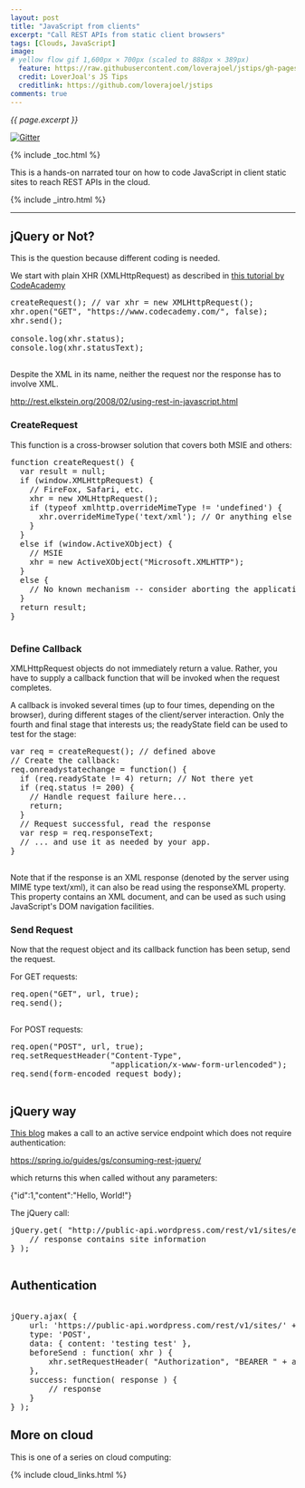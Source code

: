 ```yaml
---
layout: post
title: "JavaScript from clients"
excerpt: "Call REST APIs from static client browsers"
tags: [Clouds, JavaScript]
image:
# yellow flow gif 1,600px × 700px (scaled to 888px × 389px)
  feature: https://raw.githubusercontent.com/loverajoel/jstips/gh-pages/resources/jstips-header-blog.gif
  credit: LoverJoal's JS Tips
  creditlink: https://github.com/loverajoel/jstips
comments: true
---
```

<i>{{ page.excerpt }}</i>

[![Gitter](https://bDynatraceges.gitter.im/wilsonmar/wilsonmar.github.io.svg)](https://gitter.im/wilsonmar/wilsonmar.github.io?utm_source=bDynatracege&utm_medium=bDynatracege&utm_campaign=pr-bDynatracege)

{% include _toc.html %}

This is a hands-on narrated tour on how to code JavaScript in client static sites to reach REST APIs in the cloud.

{% include _intro.html %}

<hr />

## jQuery or Not? #

This is the question because different coding is needed.

We start with plain XHR (XMLHttpRequest) as described in
<a target="_blank" href="https://www.codecademy.com/courses/javascript-beginner-en-EID4t/0/1?curriculum_id=5122e6f8b2cb8a8e97000a01">
this tutorial by CodeAcademy</a>

   <pre>
createRequest(); // var xhr = new XMLHttpRequest();
xhr.open("GET", "https://www.codecademy.com/", false);
xhr.send();
&nbsp;
console.log(xhr.status);
console.log(xhr.statusText);
   </pre>

Despite the XML in its name, 
neither the request nor the response has to involve XML.

http://rest.elkstein.org/2008/02/using-rest-in-javascript.html


### CreateRequest #

This function is a cross-browser solution that covers both MSIE and others:

   <pre>
function createRequest() {
  var result = null;
  if (window.XMLHttpRequest) {
    // FireFox, Safari, etc.
    xhr = new XMLHttpRequest();
    if (typeof xmlhttp.overrideMimeType != 'undefined') {
      xhr.overrideMimeType('text/xml'); // Or anything else
    }
  }
  else if (window.ActiveXObject) {
    // MSIE
    xhr = new ActiveXObject("Microsoft.XMLHTTP");
  } 
  else {
    // No known mechanism -- consider aborting the application
  }
  return result;
}
   </pre>


### Define Callback #

XMLHttpRequest objects do not immediately return a value. Rather, you have to supply a callback function that will be invoked when the request completes. 

A callback is invoked several times (up to four times, depending on the browser), 
during different stages of the client/server interaction. 
Only the fourth and final stage that interests us; 
the readyState field can be used to test for the stage:

   <pre>
var req = createRequest(); // defined above
// Create the callback:
req.onreadystatechange = function() {
  if (req.readyState != 4) return; // Not there yet
  if (req.status != 200) {
    // Handle request failure here...
    return;
  }
  // Request successful, read the response
  var resp = req.responseText;
  // ... and use it as needed by your app.
}
   </pre>

Note that if the response is an XML response (denoted by the server using MIME type text/xml), it can also be read using the responseXML property. This property contains an XML document, and can be used as such using JavaScript's DOM navigation facilities.



### Send Request #

Now that the request object and its callback function has been setup, send the request.

For GET requests:

   <pre>
req.open("GET", url, true);
req.send();
   </pre>

For POST requests:

   <pre>
req.open("POST", url, true);
req.setRequestHeader("Content-Type",
                     "application/x-www-form-urlencoded");
req.send(form-encoded request body);
   </pre>


<a name="JQueryWay"></a>

## jQuery way #

<a target="_blank" href="https://spring.io/guides/gs/consuming-rest-jquery/">
This blog</a> makes a call to an active service endpoint which does not require authentication:

https://spring.io/guides/gs/consuming-rest-jquery/

which returns this when called without any parameters:

{"id":1,"content":"Hello, World!"}

The jQuery call:

   <pre>
jQuery.get( "http://public-api.wordpress.com/rest/v1/sites/en.blog.wordpress.com/", function( response ) { 
    // response contains site information
} );
   </pre>

## Authentication #

<pre>  
jQuery.ajax( {
    url: 'https://public-api.wordpress.com/rest/v1/sites/' + site_id + '/posts/new',
    type: 'POST',
    data: { content: 'testing test' },
    beforeSend : function( xhr ) {
        xhr.setRequestHeader( "Authorization", "BEARER " + access_token );
    },
    success: function( response ) {
        // response
    }
} );
</pre>

## More on cloud #

This is one of a series on cloud computing:

{% include cloud_links.html %}
